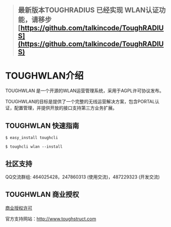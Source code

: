 
> ## 最新版本TOUGHRADIUS 已经实现 WLAN认证功能，请移步 [https://github.com/talkincode/ToughRADIUS](https://github.com/talkincode/ToughRADIUS)


# TOUGHWLAN介绍

TOUGHWLAN 是一个开源的WLAN运营管理系统，采用于AGPL许可协议发布。

TOUGHWLAN的目标是提供了一个完整的无线运营解决方案，包含PORTAL认证，配置管理，并提供开放的接口支持第三方业务扩展。

## TOUGHWLAN 快速指南

    $ easy_install toughcli

    $ toughcli wlan --install

## 社区支持

QQ交流群组: 464025428，247860313 (使用交流)，487229323 (开发交流)


## TOUGHWLAN 商业授权

[商业授权许可](https://github.com/talkincode/toughwlan/blob/master/Commerical-license.rst)

官方支持网站：http://www.toughstruct.com
